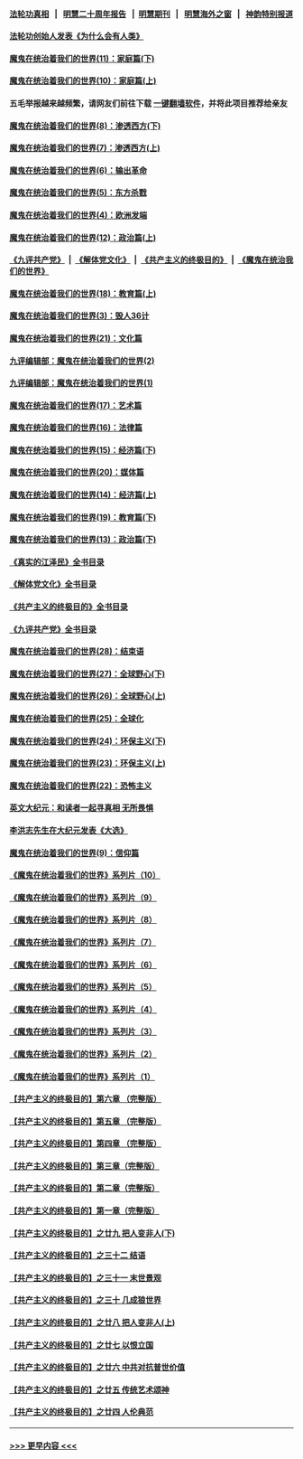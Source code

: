 #### [法轮功真相](https://github.com/gfw-breaker/truth/blob/master/README.md?t=0) &nbsp;&nbsp;|&nbsp;&nbsp; [明慧二十周年报告](https://github.com/gfw-breaker/mh-reports/blob/master/README.md?t=0) &nbsp;&nbsp;|&nbsp;&nbsp;[明慧期刊](https://github.com/gfw-breaker/mh-qikan) &nbsp;&nbsp;|&nbsp;&nbsp; [明慧海外之窗](https://github.com/gfw-breaker/mh-news/blob/master/README.md?t=0) &nbsp;&nbsp;|&nbsp;&nbsp; [神韵特别报道](https://github.com/gfw-breaker/mh-news/blob/master/shenyun.md?t=0)
#### [法轮功创始人发表《为什么会有人类》](../pages/nsc422/n13912117.md?t=03172143) 
#### [魔鬼在统治着我们的世界(11)：家庭篇(下)](../pages/nsc422/n10440961.md?t=03172143) 
#### [魔鬼在统治着我们的世界(10)：家庭篇(上)](../pages/nsc422/n10435448.md?t=03172143) 
#### 五毛举报越来越频繁，请网友们前往下载 [一键翻墙软件](https://github.com/gfw-breaker/ssr-accounts)，并将此项目推荐给亲友
#### [魔鬼在统治着我们的世界(8)：渗透西方(下)](../pages/nsc422/n10429603.md?t=03172143) 
#### [魔鬼在统治着我们的世界(7)：渗透西方(上)](../pages/nsc422/n10426013.md?t=03172143) 
#### [魔鬼在统治着我们的世界(6)：输出革命](../pages/nsc422/n10421536.md?t=03172143) 
#### [魔鬼在统治着我们的世界(5)：东方杀戮](../pages/nsc422/n10417707.md?t=03172143) 
#### [魔鬼在统治着我们的世界(4)：欧洲发端](../pages/nsc422/n10414890.md?t=03172143) 
#### [魔鬼在统治着我们的世界(12)：政治篇(上)](../pages/nsc422/n10444576.md?t=03172143) 
#### [《九评共产党》](https://github.com/begood0513/9ping.md/blob/master/README.md) &nbsp;|&nbsp; [《解体党文化》](../../../../jtdwh.md/blob/master/README.md)  &nbsp;|&nbsp; [《共产主义的终极目的》](../../../../gczydzjmd.md/blob/master/README.md) &nbsp;|&nbsp; [《魔鬼在统治我们的世界》](../../../../mgztzwmdsj.md/blob/master/README.md) 
#### [魔鬼在统治着我们的世界(18)：教育篇(上)](../pages/nsc422/n10526970.md?t=03172143) 
#### [魔鬼在统治着我们的世界(3)：毁人36计](../pages/nsc422/n10411583.md?t=03172143) 
#### [魔鬼在统治着我们的世界(21)：文化篇](../pages/nsc422/n10597706.md?t=03172143) 
#### [九评编辑部：魔鬼在统治着我们的世界(2)](../pages/nsc422/n10410036.md?t=03172143) 
#### [九评编辑部：魔鬼在统治着我们的世界(1)](../pages/nsc422/n10406825.md?t=03172143) 
#### [魔鬼在统治着我们的世界(17)：艺术篇](../pages/nsc422/n10499093.md?t=03172143) 
#### [魔鬼在统治着我们的世界(16)：法律篇](../pages/nsc422/n10485969.md?t=03172143) 
#### [魔鬼在统治着我们的世界(15)：经济篇(下)](../pages/nsc422/n10469975.md?t=03172143) 
#### [魔鬼在统治着我们的世界(20)：媒体篇](../pages/nsc422/n10586579.md?t=03172143) 
#### [魔鬼在统治着我们的世界(14)：经济篇(上)](../pages/nsc422/n10457370.md?t=03172143) 
#### [魔鬼在统治着我们的世界(19)：教育篇(下)](../pages/nsc422/n10564808.md?t=03172143) 
#### [魔鬼在统治着我们的世界(13)：政治篇(下)](../pages/nsc422/n10448270.md?t=03172143) 
#### [《真实的江泽民》全书目录](../pages/nsc422/n13721399.md?t=03172143) 
#### [《解体党文化》全书目录](../pages/nsc422/n13721157.md?t=03172143) 
#### [《共产主义的终极目的》全书目录](../pages/nsc422/n13721048.md?t=03172143) 
#### [《九评共产党》全书目录](../pages/nsc422/n13708085.md?t=03172143) 
#### [魔鬼在统治着我们的世界(28)：结束语](../pages/nsc422/n10936246.md?t=03172143) 
#### [魔鬼在统治着我们的世界(27)：全球野心(下)](../pages/nsc422/n10928319.md?t=03172143) 
#### [魔鬼在统治着我们的世界(26)：全球野心(上)](../pages/nsc422/n10900318.md?t=03172143) 
#### [魔鬼在统治着我们的世界(25)：全球化](../pages/nsc422/n10788205.md?t=03172143) 
#### [魔鬼在统治着我们的世界(24)：环保主义(下)](../pages/nsc422/n10695307.md?t=03172143) 
#### [魔鬼在统治着我们的世界(23)：环保主义(上)](../pages/nsc422/n10688613.md?t=03172143) 
#### [魔鬼在统治着我们的世界(22)：恐怖主义](../pages/nsc422/n10614727.md?t=03172143) 
#### [英文大纪元：和读者一起寻真相 无所畏惧](../pages/nsc422/n12542027.md?t=03172143) 
#### [李洪志先生在大纪元发表《大选》](../pages/nsc422/n12534746.md?t=03172143) 
#### [魔鬼在统治着我们的世界(9)：信仰篇](../pages/nsc422/n10432159.md?t=03172143) 
#### [《魔鬼在统治着我们的世界》系列片（10）](../pages/nsc422/n12292670.md?t=03172143) 
#### [《魔鬼在统治着我们的世界》系列片（9）](../pages/nsc422/n12290859.md?t=03172143) 
#### [《魔鬼在统治着我们的世界》系列片（8）](../pages/nsc422/n12287445.md?t=03172143) 
#### [《魔鬼在统治着我们的世界》系列片（7）](../pages/nsc422/n12283425.md?t=03172143) 
#### [《魔鬼在统治着我们的世界》系列片（6）](../pages/nsc422/n12282314.md?t=03172143) 
#### [《魔鬼在统治着我们的世界》系列片（5）](../pages/nsc422/n12281419.md?t=03172143) 
#### [《魔鬼在统治着我们的世界》系列片（4）](../pages/nsc422/n12274024.md?t=03172143) 
#### [《魔鬼在统治着我们的世界》系列片（3）](../pages/nsc422/n12271322.md?t=03172143) 
#### [《魔鬼在统治着我们的世界》系列片（2）](../pages/nsc422/n12269049.md?t=03172143) 
#### [《魔鬼在统治着我们的世界》系列片（1）](../pages/nsc422/n12267575.md?t=03172143) 
#### [【共产主义的终极目的】第六章 （完整版）](../pages/nsc422/n11428913.md?t=03172143) 
#### [【共产主义的终极目的】第五章 （完整版）](../pages/nsc422/n11428912.md?t=03172143) 
#### [【共产主义的终极目的】第四章 （完整版）](../pages/nsc422/n11428907.md?t=03172143) 
#### [【共产主义的终极目的】第三章（完整版）](../pages/nsc422/n11428848.md?t=03172143) 
#### [【共产主义的终极目的】第二章（完整版）](../pages/nsc422/n11428831.md?t=03172143) 
#### [【共产主义的终极目的】第一章（完整版）](../pages/nsc422/n11417651.md?t=03172143) 
#### [【共产主义的终极目的】之廿九 把人变非人(下)](../pages/nsc422/n11344140.md?t=03172143) 
#### [【共产主义的终极目的】之三十二 结语](../pages/nsc422/n11360535.md?t=03172143) 
#### [【共产主义的终极目的】之三十一 末世景观](../pages/nsc422/n11351129.md?t=03172143) 
#### [【共产主义的终极目的】之三十 几成狼世界](../pages/nsc422/n11348280.md?t=03172143) 
#### [【共产主义的终极目的】之廿八 把人变非人(上)](../pages/nsc422/n11340492.md?t=03172143) 
#### [【共产主义的终极目的】之廿七 以恨立国](../pages/nsc422/n11336944.md?t=03172143) 
#### [【共产主义的终极目的】之廿六 中共对抗普世价值](../pages/nsc422/n11324785.md?t=03172143) 
#### [【共产主义的终极目的】之廿五 传统艺术颂神](../pages/nsc422/n11296396.md?t=03172143) 
#### [【共产主义的终极目的】之廿四 人伦典范](../pages/nsc422/n11296397.md?t=03172143) 

----
#### [ >>> 更早内容 <<< ](../indexes/nsc422-earlier.md)
